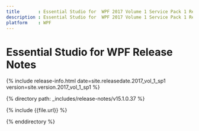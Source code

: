 ```yaml
---
title       : Essential Studio for  WPF 2017 Volume 1 Service Pack 1 Release Notes
description : Essential Studio for  WPF 2017 Volume 1 Service Pack 1 Release Notes
platform    : WPF
---
```


# Essential Studio for  WPF Release Notes 

{% include release-info.html date=site.releasedate.2017_vol_1_sp1 version=site.version.2017_vol_1_sp1 %} 

{% directory path: _includes/release-notes/v15.1.0.37 %}

{% include {{file.url}} %}

{% enddirectory %}